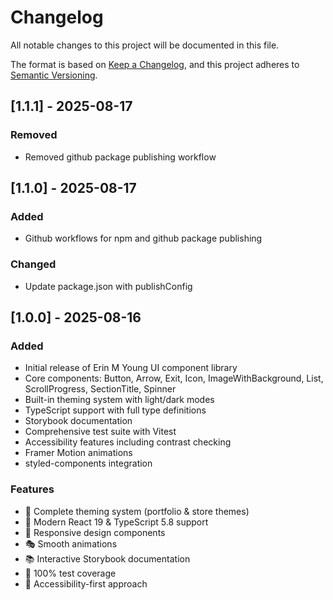# Changelog

All notable changes to this project will be documented in this file.

The format is based on [Keep a Changelog](https://keepachangelog.com/en/1.0.0/),
and this project adheres to [Semantic Versioning](https://semver.org/spec/v2.0.0.html).

## [1.1.1] - 2025-08-17

### Removed

- Removed github package publishing workflow

## [1.1.0] - 2025-08-17

### Added

- Github workflows for npm and github package publishing

### Changed

- Update package.json with publishConfig

## [1.0.0] - 2025-08-16

### Added

- Initial release of Erin M Young UI component library
- Core components: Button, Arrow, Exit, Icon, ImageWithBackground, List, ScrollProgress, SectionTitle, Spinner
- Built-in theming system with light/dark modes
- TypeScript support with full type definitions
- Storybook documentation
- Comprehensive test suite with Vitest
- Accessibility features including contrast checking
- Framer Motion animations
- styled-components integration

### Features

- 🎨 Complete theming system (portfolio & store themes)
- 🚀 Modern React 19 & TypeScript 5.8 support
- 📱 Responsive design components
- 🎭 Smooth animations
- 📚 Interactive Storybook documentation
- 🧪 100% test coverage
- 🎯 Accessibility-first approach
